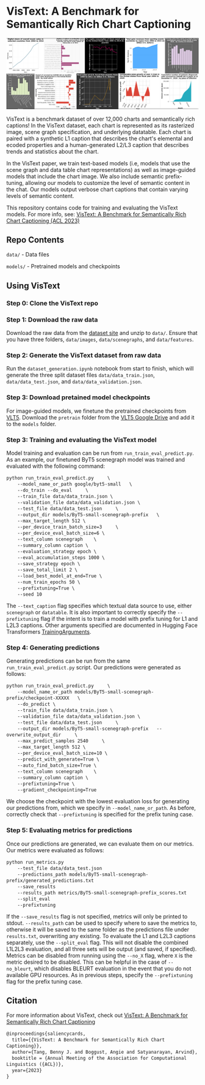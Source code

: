 # VisText: A Benchmark for Semantically Rich Chart Captioning
![Saliency card teaser.](teaser.png)

VisText is a benchmark dataset of over 12,000 charts and semantically rich captions! In the VisText dataset, each chart is represented as its rasterized image, scene graph specification, and underlying datatable. Each chart is paired with a synthetic L1 caption that describes the chart's elemental and ecoded properties and a human-generated L2/L3 caption that describes trends and statistics about the chart.

In the VisText paper, we train text-based models (i.e, models that use the scene graph and data table chart representations) as well as image-guided models that include the chart image. We also include semantic prefix-tuning, allowing our models to customize the level of semantic content in the chat. Our models output verbose chart captions that contain varying levels of semantic content.

This repository contains code for training and evaluating the VisText models. For more info, see: [VisText: A Benchmark for Semantically Rich Chart Captioning (ACL 2023)](http://vis.csail.mit.edu/pubs/vistext)

## Repo Contents

`data/` - Data files

`models/` - Pretrained models and checkpoints

## Using VisText
### Step 0: Clone the VisText repo

### Step 1: Download the raw data
Download the raw data from the [dataset site](http://vis.csail.mit.edu/) and unzip to `data/`.
Ensure that you have three folders, `data/images`, `data/scenegraphs`, and `data/features`.

### Step 2: Generate the VisText dataset from raw data
Run the `dataset_generation.ipynb` notebook from start to finish, which will generate the three split dataset files `data/data_train.json`, `data/data_test.json`, and `data/data_validation.json`.

### Step 3: Download pretained model checkpoints
For image-guided models, we finetune the pretrained checkpoints from [VLT5](https://arxiv.org/abs/2102.02779). Download the `pretrain` folder from the [VLT5 Google Drive](https://drive.google.com/drive/folders/1wLdUVd0zYFsrF0LQvAUCy5TnTGDW48Fo?usp=share_link) and add it to the `models` folder.

### Step 3: Training and evaluating the VisText model
Model training and evaluation can be run from `run_train_eval_predict.py`.
As an example, our finetuned ByT5 scenegraph model was trained and evaluated with the following command:
```
python run_train_eval_predict.py     \
    --model_name_or_path google/byt5-small   \
    --do_train --do_eval     \
    --train_file data/data_train.json \
    --validation_file data/data_validation.json \
    --test_file data/data_test.json     \
    --output_dir models/ByT5-small-scenegraph-prefix   \
    --max_target_length 512 \
    --per_device_train_batch_size=3     \
    --per_device_eval_batch_size=6 \
    --text_column scenegraph    \
    --summary_column caption \
    --evaluation_strategy epoch \
    --eval_accumulation_steps 1000 \
    --save_strategy epoch \
    --save_total_limit 2 \
    --load_best_model_at_end=True \
    --num_train_epochs 50 \
    --prefixtuning=True \
    --seed 10
```
The `--text_caption` flag specifies which textual data source to use, either `scenegraph` or `datatable`. It is also important to correctly specify the `--prefixtuning` flag if the intent is to train a model with prefix tuning for L1 and L2L3 captions. Other arguments specified are documented in Hugging Face Transformers [TrainingArguments](https://huggingface.co/docs/transformers/main/en/main_classes/trainer#transformers.TrainingArguments).

### Step 4: Generating predictions
Generating predictions can be run from the same `run_train_eval_predict.py` script.
Our predictions were generated as follows:
```
python run_train_eval_predict.py     \
    --model_name_or_path models/ByT5-small-scenegraph-prefix/checkpoint-XXXXX   \
    --do_predict \
    --train_file data/data_train.json \
    --validation_file data/data_validation.json \
    --test_file data/data_test.json     \
    --output_dir models/ByT5-small-scenegraph-prefix   --overwrite_output_dir     \
    --max_predict_samples 2540     \
    --max_target_length 512 \
    --per_device_eval_batch_size=10 \
    --predict_with_generate=True \
    --auto_find_batch_size=True \
    --text_column scenegraph    \
    --summary_column caption \
    --prefixtuning=True \
    --gradient_checkpointing=True
```
We choose the checkpoint with the lowest evaluation loss for generating our predictions from, which we specify in `--model_name_or_path`. As before, correctly check that `--prefixtuning` is specified for the prefix tuning case.

### Step 5: Evaluating metrics for predictions
Once our predictions are generated, we can evaluate them on our metrics.
Our metrics were evaluated as follows:
```
python run_metrics.py
    --test_file data/data_test.json
    --predictions_path models/ByT5-small-scenegraph-prefix/generated_predictions.txt
    --save_results
    --results_path metrics/ByT5-small-scenegraph-prefix_scores.txt
    --split_eval
    --prefixtuning
```
If the `--save_results` flag is not specified, metrics will only be printed to stdout.
`--results_path` can be used to specify where to save the metrics to, otherwise it will be saved to the same folder as the predictions file under `results.txt`, overwriting any existing.
To evaluate the L1 and L2L3 captions separately, use the `--split_eval` flag. This will not disable the combined L1L2L3 evaluation, and all three sets will be output (and saved, if specified).
Metrics can be disabled from running using the `--no_X` flag, where `X` is the metric desired to be disabled. This can be helpful in the case of `--no_bleurt`, which disables BLEURT evaluation in the event that you do not available GPU resources.
As in previous steps, specify the `--prefixtuning` flag for the prefix tuning case.

## Citation
For more information about VisText, check out [VisText: A Benchmark for Semantically Rich Chart Captioning](http://vis.csail.mit.edu/pubs/vistext/)
```
@inproceedings{saliencycards,
  title={{VisText: A Benchmark for Semantically Rich Chart Captioning}},
  author={Tang, Benny J. and Boggust, Angie and Satyanarayan, Arvind},
  booktitle = {Annual Meeting of the Association for Computational Linguistics ({ACL})},
  year={2023}
}
```
